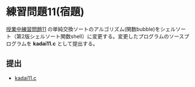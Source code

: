 # 練習問題11(宿題)

[授業中練習問題11](../prob11) の単純交換ソートのアルゴリズム(関数bubble)をシェルソート（第2版シェルソート関数shell）に変更する。変更したプログラムのソースプログラムを **kadai11.c** として提出する。

## 提出

- [kadai11.c](./kadai11.c)